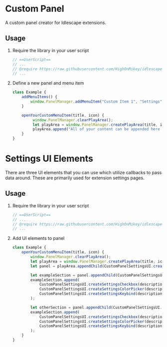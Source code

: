 # Custom Panel
A custom panel creator for Idlescape extensions.

## Usage
1. Require the library in your user script
   ```javascript
   // ==UserScript==
   // ...
   // @require https://raw.githubusercontent.com/HighOnMikey/idlescape-custom-panel/main/src/custom-panel-manager.js
   // ...
   ```
2. Define a new panel and menu item
   ```javascript
   class Example {
       addMenuItems() {
           window.PanelManager.addMenuItem("Custom Item 1", "Settings", this.openYourCustomMenuItem, "after", "/images/cooking/potato.png");
       }
   
       openYourCustomMenuItem(title, icon) {
            window.PanelManager.clearPlayArea();
            let playArea = window.PanelManager.createPlayArea(title, icon);
            playArea.append("All of your content can be appended here however you want")
       }
   }
   ```
   
# Settings UI Elements
There are three UI elements that you can use which utilize callbacks to pass data around. These are primarily used for extension settings
pages.

## Usage
1. Require the library in your user script
   ```javascript
   // ==UserScript==
   // ...
   // @require https://raw.githubusercontent.com/HighOnMikey/idlescape-custom-panel/main/src/custom-panel-settings-ui.js
   // ...
   ```
2. Add UI elements to panel
   ```javascript
   class Example {
       openYourCustomMenuItem(title, icon) {
           window.PanelManager.clearPlayArea();
           let playArea = window.PanelManager.createPlayArea(title, icon);
           let panel = playArea.appendChild(CustomPanelSettingsUI.createSettingsPanel());
   
           let exampleSection = panel.appendChild(CustomPanelSettingsUI.createSection());
           exampleSection.append(
               CustomPanelSettingsUI.createSettingsCheckbox(description, true, saveCallback = (checked) => {}),
               CustomPanelSettingsUI.createSettingsColorPicker(description, color, defaultColor, saveCallback = (color) => {}),
               CustomPanelSettingsUI.createSettingsKeybind(description, key, defaultKey, saveCallback = (key) => {})
           );
   
           let otherSection = panel.appendChild(CustomPanelSettingsUI.createSection());
           exampleSection.append(
               CustomPanelSettingsUI.createSettingsCheckbox(description, true, saveCallback = (checked) => {}),
               CustomPanelSettingsUI.createSettingsColorPicker(description, color, defaultColor, saveCallback = (color) => {}),
               CustomPanelSettingsUI.createSettingsKeybind(description, key, defaultKey, saveCallback = (key) => {})
           );
       }
   }
   ```